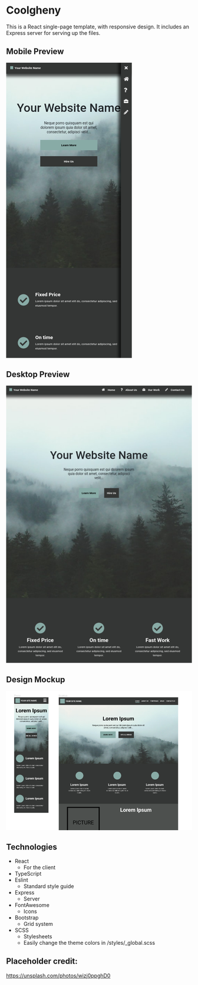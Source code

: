 # Coolgheny
This is a React single-page template, with responsive design. 
It includes an Express server for serving up the files. 

## Mobile Preview
![Mobile preview of coolgheny](https://github.com/jwnukoski/coolgheny/blob/main/images/mobile_preview.png?raw=true "coolgheny mobile preview")  

## Desktop Preview
![Desktop preview of coolgheny](https://github.com/jwnukoski/coolgheny/blob/main/images/desktop_preview.png?raw=true "coolgheny desktop preview")  

## Design Mockup
![Mockup for coolgheny](https://github.com/jwnukoski/coolgheny/blob/main/images/mockup.png?raw=true "coolgheny mockup")

## Technologies
- React
    - For the client
- TypeScript
- Eslint
    - Standard style guide
- Express
    - Server
- FontAwesome
    - Icons
- Bootstrap
    - Grid system
- SCSS
    - Stylesheets
    - Easily change the theme colors in /styles/_global.scss

## Placeholder credit: 
https://unsplash.com/photos/wizj0ppghD0  
